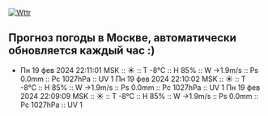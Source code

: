 [![Wttr](https://github.com/k03mad/action-weather/actions/workflows/wttr.yml/badge.svg)](https://github.com/k03mad/action-weather/actions/workflows/wttr.yml)
## Прогноз погоды в Москве, автоматически обновляется каждый час :)
- Пн 19 фев 2024 22:11:01 MSK :: ☀️  :: T -8°C :: H 85% :: W →1.9m/s :: Ps 0.0mm :: Pc 1027hPa :: UV 1
Пн 19 фев 2024 22:10:02 MSK :: ☀️  :: T -8°C :: H 85% :: W →1.9m/s :: Ps 0.0mm :: Pc 1027hPa :: UV 1
Пн 19 фев 2024 22:09:09 MSK :: ☀️  :: T -8°C :: H 85% :: W →1.9m/s :: Ps 0.0mm :: Pc 1027hPa :: UV 1
